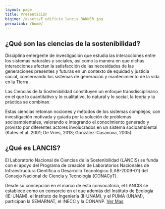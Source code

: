 ```yaml
---
layout: page
title: Presentación
bigimg: /assets/F_edificio_lancis_BANNER.jpg
permalink: /home/
---
```


## ¿Qué son las ciencias de la sostenibilidad?

Disciplina emergente de investigación que estudia las
interacciones entre los sistemas naturales y sociales, así como
la manera en que dichas interacciones afectan la satisfacción de
las necesidades de las generaciones presentes y futuras en un
contexto de equidad y justicia social, conservando los sistemas
de generación y mantenimiento de la vida en la Tierra.

Las Ciencias de la Sostenibilidad constituyen un enfoque
transdisciplinario en el que lo cuantitativo y lo cualitativo,
lo natural y lo social, la teoría y la práctica se combinan.

Estas ciencias retoman nociones y métodos de los sistemas
complejos, con investigación motivada y guiada por la solución
de problemas socioambientales, valorando e integrando el
conocimiento generado y provisto por diferentes actores
involucrados en un sistema socioambiental (Kates et al. 2001; De
Vries, 2013; González-Casanova, 2005).



## ¿Qué es LANCIS?

El Laboratorio Nacional de Ciencias de la Sostenibilidad
(LANCIS) se funda con el apoyo del Programa de creación de
Laboratorios Nacionales de Infraestructura Científica o
Desarrollo Tecnológico (LAB-2009-01) del Consejo Nacional de
Ciencia y Tecnología (CONACyT).

Desde su concepción en el marco de esta convocatoria, el LANCIS
se establece como un consorcio en el que además del Instituto de
Ecología (IE-UNAM), el Instituto de Ingeniería (II-UNAM), y el PUMA
(UNAM), participan la SEMARNAT, el INECC y la CONANP.
<a href="/01_semblanza/">Ver Mas</a>
